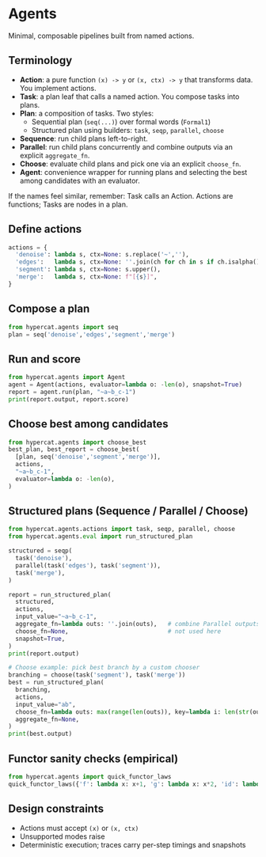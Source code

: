 # Agents

Minimal, composable pipelines built from named actions.

## Terminology

- **Action**: a pure function `(x) -> y` or `(x, ctx) -> y` that transforms data. You implement actions.
- **Task**: a plan leaf that calls a named action. You compose tasks into plans.
- **Plan**: a composition of tasks. Two styles:
  - Sequential plan (`seq(...)`) over formal words (`Formal1`)
  - Structured plan using builders: `task`, `seqp`, `parallel`, `choose`
- **Sequence**: run child plans left-to-right.
- **Parallel**: run child plans concurrently and combine outputs via an explicit `aggregate_fn`.
- **Choose**: evaluate child plans and pick one via an explicit `choose_fn`.
- **Agent**: convenience wrapper for running plans and selecting the best among candidates with an evaluator.

If the names feel similar, remember: Task calls an Action. Actions are functions; Tasks are nodes in a plan.

## Define actions
```python
actions = {
  'denoise': lambda s, ctx=None: s.replace('~',''),
  'edges':   lambda s, ctx=None: ''.join(ch for ch in s if ch.isalpha()),
  'segment': lambda s, ctx=None: s.upper(),
  'merge':   lambda s, ctx=None: f"[{s}]",
}
```

## Compose a plan
```python
from hypercat.agents import seq
plan = seq('denoise','edges','segment','merge')
```

## Run and score
```python
from hypercat.agents import Agent
agent = Agent(actions, evaluator=lambda o: -len(o), snapshot=True)
report = agent.run(plan, "~a~b_c-1")
print(report.output, report.score)
```

## Choose best among candidates
```python
from hypercat.agents import choose_best
best_plan, best_report = choose_best(
  [plan, seq('denoise','segment','merge')],
  actions,
  "~a~b_c-1",
  evaluator=lambda o: -len(o),
)
```

## Structured plans (Sequence / Parallel / Choose)

```python
from hypercat.agents.actions import task, seqp, parallel, choose
from hypercat.agents.eval import run_structured_plan

structured = seqp(
  task('denoise'),
  parallel(task('edges'), task('segment')),
  task('merge'),
)

report = run_structured_plan(
  structured,
  actions,
  input_value="~a~b_c-1",
  aggregate_fn=lambda outs: ''.join(outs),   # combine Parallel outputs
  choose_fn=None,                            # not used here
  snapshot=True,
)
print(report.output)
```

```python
# Choose example: pick best branch by a custom chooser
branching = choose(task('segment'), task('merge'))
best = run_structured_plan(
  branching,
  actions,
  input_value="ab",
  choose_fn=lambda outs: max(range(len(outs)), key=lambda i: len(str(outs[i]))),
  aggregate_fn=None,
)
print(best.output)
```

## Functor sanity checks (empirical)
```python
from hypercat.agents import quick_functor_laws
quick_functor_laws({'f': lambda x: x+1, 'g': lambda x: x*2, 'id': lambda x: x}, id_name='id', samples=[0,1,2])
```

## Design constraints
- Actions must accept `(x)` or `(x, ctx)`
- Unsupported modes raise
- Deterministic execution; traces carry per-step timings and snapshots

